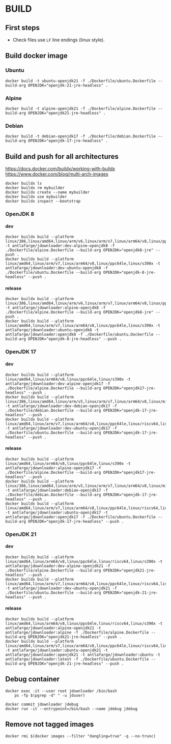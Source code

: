 # BUILD

## First steps

- Check files use `LF` line endings (linux style).  

## Build docker image

### Ubuntu

    docker build -t ubuntu-openjdk21 -f ./Dockerfile/ubuntu.Dockerfile --build-arg OPENJDK="openjdk-21-jre-headless" .

### Alpine

    docker build -t alpine-openjdk21 -f ./Dockerfile/alpine.Dockerfile --build-arg OPENJDK="openjdk21-jre-headless" .

### Debian

    docker build -t debian-openjdk17 -f ./Dockerfile/debian.Dockerfile --build-arg OPENJDK="openjdk-17-jre-headless" .

## Build and push for all architectures

https://docs.docker.com/buildx/working-with-buildx  
https://www.docker.com/blog/multi-arch-images  

    docker buildx ls
    docker buildx rm mybuilder
    docker buildx create --name mybuilder
    docker buildx use mybuilder
    docker buildx inspect --bootstrap

### OpenJDK 8

#### dev

    docker buildx build --platform linux/386,linux/amd64,linux/arm/v6,linux/arm/v7,linux/arm64/v8,linux/ppc64le,linux/s390x -t antlafarge/jdownloader:dev-alpine-openjdk8 -f ./Dockerfile/alpine.Dockerfile --build-arg OPENJDK="openjdk8-jre" --push .
    docker buildx build --platform linux/amd64,linux/arm/v7,linux/arm64/v8,linux/ppc64le,linux/s390x -t antlafarge/jdownloader:dev-ubuntu-openjdk8 -f ./Dockerfile/ubuntu.Dockerfile --build-arg OPENJDK="openjdk-8-jre-headless" --push .

#### release

    docker buildx build --platform linux/386,linux/amd64,linux/arm/v6,linux/arm/v7,linux/arm64/v8,linux/ppc64le,linux/s390x -t antlafarge/jdownloader:alpine-openjdk8 -f ./Dockerfile/alpine.Dockerfile --build-arg OPENJDK="openjdk8-jre" --push .
    docker buildx build --platform linux/amd64,linux/arm/v7,linux/arm64/v8,linux/ppc64le,linux/s390x -t antlafarge/jdownloader:ubuntu-openjdk8 -t antlafarge/jdownloader:openjdk8 -f ./Dockerfile/ubuntu.Dockerfile --build-arg OPENJDK="openjdk-8-jre-headless" --push .

### OpenJDK 17

#### dev

    docker buildx build --platform linux/amd64,linux/arm64/v8,linux/ppc64le,linux/s390x -t antlafarge/jdownloader:dev-alpine-openjdk17 -f ./Dockerfile/alpine.Dockerfile --build-arg OPENJDK="openjdk17-jre-headless" --push .
    docker buildx build --platform linux/386,linux/amd64,linux/arm/v5,linux/arm/v7,linux/arm64/v8,linux/mips64le,linux/ppc64le,linux/s390x -t antlafarge/jdownloader:dev-debian-openjdk17 -f ./Dockerfile/debian.Dockerfile --build-arg OPENJDK="openjdk-17-jre-headless" --push .
    docker buildx build --platform linux/amd64,linux/arm/v7,linux/arm64/v8,linux/ppc64le,linux/riscv64,linux/s390x -t antlafarge/jdownloader:dev-ubuntu-openjdk17 -f ./Dockerfile/ubuntu.Dockerfile --build-arg OPENJDK="openjdk-17-jre-headless" --push .

#### release

    docker buildx build --platform linux/amd64,linux/arm64/v8,linux/ppc64le,linux/s390x -t antlafarge/jdownloader:alpine-openjdk17 -f ./Dockerfile/alpine.Dockerfile --build-arg OPENJDK="openjdk17-jre-headless" --push .
    docker buildx build --platform linux/386,linux/amd64,linux/arm/v5,linux/arm/v7,linux/arm64/v8,linux/mips64le,linux/ppc64le,linux/s390x -t antlafarge/jdownloader:debian-openjdk17 -f ./Dockerfile/debian.Dockerfile --build-arg OPENJDK="openjdk-17-jre-headless" --push .
    docker buildx build --platform linux/amd64,linux/arm/v7,linux/arm64/v8,linux/ppc64le,linux/riscv64,linux/s390x -t antlafarge/jdownloader:ubuntu-openjdk17 -t antlafarge/jdownloader:openjdk17 -f ./Dockerfile/ubuntu.Dockerfile --build-arg OPENJDK="openjdk-17-jre-headless" --push .

### OpenJDK 21

#### dev

    docker buildx build --platform linux/amd64,linux/arm64/v8,linux/ppc64le,linux/riscv64,linux/s390x -t antlafarge/jdownloader:dev-alpine-openjdk21 -f ./Dockerfile/alpine.Dockerfile --build-arg OPENJDK="openjdk21-jre-headless" --push .
    docker buildx build --platform linux/amd64,linux/arm/v7,linux/arm64/v8,linux/ppc64le,linux/riscv64,linux/s390x -t antlafarge/jdownloader:dev-ubuntu-openjdk21 -f ./Dockerfile/ubuntu.Dockerfile --build-arg OPENJDK="openjdk-21-jre-headless" --push .

#### release

    docker buildx build --platform linux/amd64,linux/arm64/v8,linux/ppc64le,linux/riscv64,linux/s390x -t antlafarge/jdownloader:alpine-openjdk21 -t antlafarge/jdownloader:alpine -f ./Dockerfile/alpine.Dockerfile --build-arg OPENJDK="openjdk21-jre-headless" --push .
    docker buildx build --platform linux/amd64,linux/arm/v7,linux/arm64/v8,linux/ppc64le,linux/riscv64,linux/s390x -t antlafarge/jdownloader:ubuntu-openjdk21 -t antlafarge/jdownloader:openjdk21 -t antlafarge/jdownloader:ubuntu -t antlafarge/jdownloader:latest -f ./Dockerfile/ubuntu.Dockerfile --build-arg OPENJDK="openjdk-21-jre-headless" --push .

## Debug container

    docker exec -it --user root jdownloader /bin/bash
        ps -fp $(pgrep -d" " -u jduser)

    docker commit jdownloader jdebug
    docker run -it --entrypoint=/bin/bash --name jdebug jdebug

## Remove not tagged images

    docker rmi $(docker images --filter "dangling=true" -q --no-trunc)
